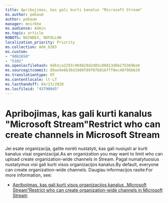 ```yaml
---
title: Apribojimas, kas gali kurti kanalus "Microsoft Stream"
ms.author: pebaum
author: pebaum
manager: mnirkhe
ms.audience: Admin
ms.topic: article
ROBOTS: NOINDEX, NOFOLLOW
localization_priority: Priority
ms.collection: Adm_O365
ms.custom:
- "9002650"
- "5102"
ms.openlocfilehash: 6db1ca2293c904829d2485c08013d8b27b369be6
ms.sourcegitcommit: 89ae9e8b36d1980f89f07b016fff0ec48f96b620
ms.translationtype: HT
ms.contentlocale: lt-LT
ms.lasthandoff: 04/23/2020
ms.locfileid: "43790045"
---
```

# <a name="restrict-who-can-create-channels-in-microsoft-stream"></a><span data-ttu-id="e3f76-102">Apribojimas, kas gali kurti kanalus "Microsoft Stream"</span><span class="sxs-lookup"><span data-stu-id="e3f76-102">Restrict who can create channels in Microsoft Stream</span></span>

<span data-ttu-id="e3f76-103">Jei esate organizacija, galite norėti nustatyti, kas gali nusiųsti ar kurti kanalus visai organizacijai.</span><span class="sxs-lookup"><span data-stu-id="e3f76-103">As an organization you may want to limit who can upload create organization-wide channels in Stream.</span></span> <span data-ttu-id="e3f76-104">Pagal numatytuosius nustatymus visi gali kurti visos organizacijos kanalus.</span><span class="sxs-lookup"><span data-stu-id="e3f76-104">By default, everyone can create organization-wide channels.</span></span> <span data-ttu-id="e3f76-105">Daugiau informacijos rasite:</span><span class="sxs-lookup"><span data-stu-id="e3f76-105">For more information, see:</span></span>

- [<span data-ttu-id="e3f76-106">Apribojimas, kas gali kurti visos organizacijos kanalus „Microsoft Stream“</span><span class="sxs-lookup"><span data-stu-id="e3f76-106">Restrict who can create organization-wide channels in Microsoft Stream</span></span>](https://docs.microsoft.com/stream/restrict-companywide-channels)
